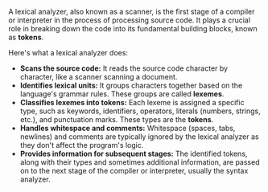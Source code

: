A lexical analyzer, also known as a scanner, is the first stage of a compiler or interpreter in the process of processing source code. It plays a crucial role in breaking down the code into its fundamental building blocks, known as **tokens**.

Here's what a lexical analyzer does:

* **Scans the source code:** It reads the source code character by character, like a scanner scanning a document.
* **Identifies lexical units:** It groups characters together based on the language's grammar rules. These groups are called **lexemes**.
* **Classifies lexemes into tokens:** Each lexeme is assigned a specific type, such as keywords, identifiers, operators, literals (numbers, strings, etc.), and punctuation marks. These types are the **tokens**.
* **Handles whitespace and comments:** Whitespace (spaces, tabs, newlines) and comments are typically ignored by the lexical analyzer as they don't affect the program's logic.
* **Provides information for subsequent stages:** The identified tokens, along with their types and sometimes additional information, are passed on to the next stage of the compiler or interpreter, usually the syntax analyzer.



